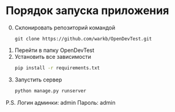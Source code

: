 # Порядок запуска приложения
0. Склонировать репозиторий командой
    ```angular2
    git clone https://github.com/warkb/OpenDevTest.git
    ```
0. Перейти в папку OpenDevTest
0. Установить все зависимости
    ```bash
    pip install -r requirements.txt
    ```
0. Запустить сервер
    ```bash
    python manage.py runserver
    ```
    
P.S. Логин админки: admin
Пароль: admin